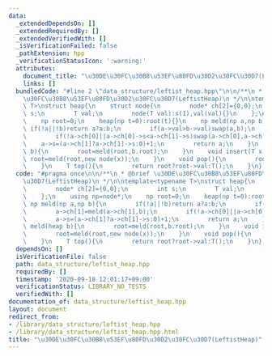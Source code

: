```yaml
---
data:
  _extendedDependsOn: []
  _extendedRequiredBy: []
  _extendedVerifiedWith: []
  _isVerificationFailed: false
  _pathExtension: hpp
  _verificationStatusIcon: ':warning:'
  attributes:
    document_title: "\u30DE\u30FC\u30B8\u53EF\u80FD\u30D2\u30FC\u30D7(LeftistHeap)"
    links: []
  bundledCode: "#line 2 \"data_structure/leftist_heap.hpp\"\n\n/**\n * @brief \u30DE\
    \u30FC\u30B8\u53EF\u80FD\u30D2\u30FC\u30D7(LeftistHeap)\n */\n\ntemplate<typename\
    \ T>\nstruct heap{\n    struct node{\n        node* ch[2]={0,0};\n        int\
    \ s;\n        T val;\n        node(T val):s(1),val(val){}\n    };\n    using np=node*;\n\
    \    np root=0;\n    heap(np t=0):root(t){}\n    np meld(np a,np b){\n       \
    \ if(!a||!b)return a?a:b;\n        if(a->val>b->val)swap(a,b);\n        a->ch[1]=meld(a->ch[1],b);\n\
    \        if(!a->ch[0]||a->ch[0]->s<a->ch[1]->s)swap(a->ch[0],a->ch[1]);\n    \
    \    a->s=(a->ch[1]?a->ch[1]->s:0)+1;\n        return a;\n    }\n    void meld(heap\
    \ b){\n        root=meld(root,b.root);\n    }\n    void insert(T x){\n       \
    \ root=meld(root,new node(x));\n    }\n    void pop(){\n        root=meld(root->ch[0],root->ch[1]);\n\
    \    }\n    T top(){\n        return root?root->val:T();\n    }\n};\n"
  code: "#pragma once\n\n/**\n * @brief \u30DE\u30FC\u30B8\u53EF\u80FD\u30D2\u30FC\
    \u30D7(LeftistHeap)\n */\n\ntemplate<typename T>\nstruct heap{\n    struct node{\n\
    \        node* ch[2]={0,0};\n        int s;\n        T val;\n        node(T val):s(1),val(val){}\n\
    \    };\n    using np=node*;\n    np root=0;\n    heap(np t=0):root(t){}\n   \
    \ np meld(np a,np b){\n        if(!a||!b)return a?a:b;\n        if(a->val>b->val)swap(a,b);\n\
    \        a->ch[1]=meld(a->ch[1],b);\n        if(!a->ch[0]||a->ch[0]->s<a->ch[1]->s)swap(a->ch[0],a->ch[1]);\n\
    \        a->s=(a->ch[1]?a->ch[1]->s:0)+1;\n        return a;\n    }\n    void\
    \ meld(heap b){\n        root=meld(root,b.root);\n    }\n    void insert(T x){\n\
    \        root=meld(root,new node(x));\n    }\n    void pop(){\n        root=meld(root->ch[0],root->ch[1]);\n\
    \    }\n    T top(){\n        return root?root->val:T();\n    }\n};"
  dependsOn: []
  isVerificationFile: false
  path: data_structure/leftist_heap.hpp
  requiredBy: []
  timestamp: '2020-09-18 12:01:17+09:00'
  verificationStatus: LIBRARY_NO_TESTS
  verifiedWith: []
documentation_of: data_structure/leftist_heap.hpp
layout: document
redirect_from:
- /library/data_structure/leftist_heap.hpp
- /library/data_structure/leftist_heap.hpp.html
title: "\u30DE\u30FC\u30B8\u53EF\u80FD\u30D2\u30FC\u30D7(LeftistHeap)"
---
```

